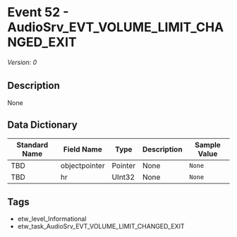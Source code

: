 # Event 52 - AudioSrv_EVT_VOLUME_LIMIT_CHANGED_EXIT
###### Version: 0

## Description
None

## Data Dictionary
|Standard Name|Field Name|Type|Description|Sample Value|
|---|---|---|---|---|
|TBD|objectpointer|Pointer|None|`None`|
|TBD|hr|UInt32|None|`None`|

## Tags
* etw_level_Informational
* etw_task_AudioSrv_EVT_VOLUME_LIMIT_CHANGED_EXIT